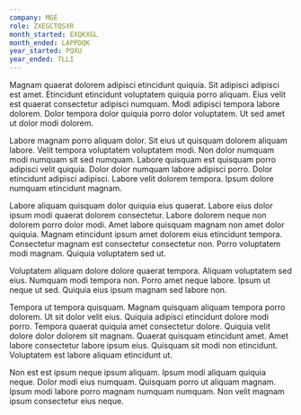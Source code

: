 ```yaml
---
company: MGE
role: ZXEGCTQSXR
month_started: EXQKXGL
month_ended: LAPPDQK
year_started: PQXU
year_ended: TLLI
---
```


Magnam quaerat dolorem adipisci etincidunt quiquia. Sit adipisci adipisci est amet. Etincidunt etincidunt voluptatem quiquia porro aliquam. Eius velit est quaerat consectetur adipisci numquam. Modi adipisci tempora labore dolorem. Dolor tempora dolor quiquia porro dolor voluptatem. Ut sed amet ut dolor modi dolorem.

Labore magnam porro aliquam dolor. Sit eius ut quisquam dolorem aliquam labore. Velit tempora voluptatem voluptatem modi. Non dolor numquam modi numquam sit sed numquam. Labore quisquam est quisquam porro adipisci velit quiquia. Dolor dolor numquam labore adipisci porro. Dolor etincidunt adipisci adipisci. Labore velit dolorem tempora. Ipsum dolore numquam etincidunt magnam.

Labore aliquam quisquam dolor quiquia eius quaerat. Labore eius dolor ipsum modi quaerat dolorem consectetur. Labore dolorem neque non dolorem porro dolor modi. Amet labore quisquam magnam non amet dolor quiquia. Magnam etincidunt ipsum amet dolorem eius etincidunt tempora. Consectetur magnam est consectetur consectetur non. Porro voluptatem modi magnam. Quiquia voluptatem sed ut.

Voluptatem aliquam dolore dolore quaerat tempora. Aliquam voluptatem sed eius. Numquam modi tempora non. Porro amet neque labore. Ipsum ut neque ut sed. Quiquia eius ipsum magnam sed labore non.

Tempora ut tempora quisquam. Magnam quisquam aliquam tempora porro dolorem. Ut sit dolor velit eius. Quiquia adipisci etincidunt dolore modi porro. Tempora quaerat quiquia amet consectetur dolore. Quiquia velit dolore dolor dolorem sit magnam. Quaerat quisquam etincidunt amet. Amet labore consectetur labore ipsum eius. Quisquam sit modi non etincidunt. Voluptatem est labore aliquam etincidunt ut.

Non est est ipsum neque ipsum aliquam. Ipsum modi aliquam quiquia neque. Dolor modi eius numquam. Quisquam porro ut aliquam magnam. Ipsum modi labore porro magnam numquam numquam. Non velit magnam ipsum consectetur eius neque.
    